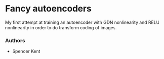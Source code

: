 Fancy autoencoders
======
My first attempt at training an autoencoder with GDN nonlinearity and RELU 
nonlinearity in order to do transform coding of images. 

### Authors
* Spencer Kent
